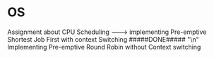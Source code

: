 # OS
Assignment about CPU Scheduling ---> implementing Pre-emptive Shortest Job First with context Switching
#####DONE#####
"\n"
Implementing Pre-emptive Round Robin without Context switching 
